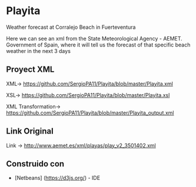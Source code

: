 # Playita
Weather forecast at Corralejo Beach in Fuerteventura

Here we can see an xml from the State Meteorological Agency - AEMET. Government of Spain, where it will tell us the forecast of that specific beach weather in the next 3 days

## Proyect XML
XML-> https://github.com/SergioPA11/Playita/blob/master/Playita.xml

XSL-> https://github.com/SergioPA11/Playita/blob/master/Playita.xsl

XML Transformation-> https://github.com/SergioPA11/Playita/blob/master/Playita_output.xml
## Link Original
Link -> http://www.aemet.es/xml/playas/play_v2_3501402.xml

## Construido con

* [Netbeans] (https://d3js.org/) - IDE
